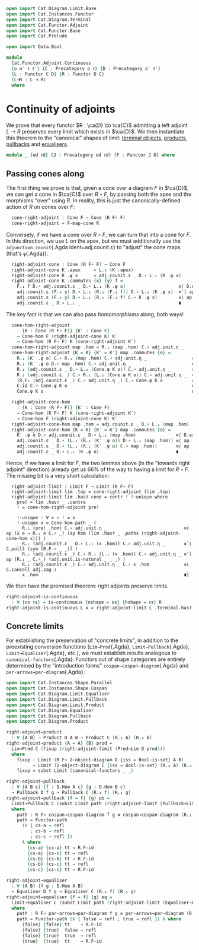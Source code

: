 ```agda
open import Cat.Diagram.Limit.Base
open import Cat.Instances.Functor
open import Cat.Diagram.Terminal
open import Cat.Functor.Adjoint
open import Cat.Functor.Base
open import Cat.Prelude

open import Data.Bool

module
  Cat.Functor.Adjoint.Continuous
  {o o′ ℓ ℓ′} {C : Precategory o ℓ} {D : Precategory o′ ℓ′}
  {L : Functor C D} {R : Functor D C}
  (L⊣R : L ⊣ R)
  where
```

<!--
```agda
private
  module L = Functor L
  module R = Functor R
  import Cat.Reasoning C as C
  import Cat.Reasoning D as D
  module adj = _⊣_ L⊣R
```
-->

# Continuity of adjoints

We prove that every functor $R : \ca{D} \to \ca{C}$ admitting a left
adjoint $L \dashv R$ preserves every limit which exists in $\ca{D}$. We
then instantiate this theorem to the "canonical" shapes of limit:
[terminal objects], [products], [pullbacks] and [equalisers].

[terminal objects]: Cat.Diagram.Terminal.html
[products]: Cat.Diagram.Product.html
[pullbacks]: Cat.Diagram.Pullbacks.html
[equalisers]: Cat.Diagram.Equaliser.html

```agda
module _ {od ℓd} {J : Precategory od ℓd} {F : Functor J D} where
```

<!--
```agda
  private module F = Functor F
  open Cone-hom
  open Terminal hiding (! ; !-unique)
  open Cone
```
-->

## Passing cones along

The first thing we prove is that, given a cone over a diagram $F$ in
$\ca{D}$, we can get a cone in $\ca{C}$ over $R \circ F$, by passing
both the apex and the morphisms "over" using $R$. In reality, this is
just the canonically-defined action of $R$ on cones over $F$:

```agda
  cone-right-adjoint : Cone F → Cone (R F∘ F)
  cone-right-adjoint = F-map-cone R
```

Conversely, if we have a cone over $R \circ F$, we can turn that into a
cone for $F$. In this direction, we use $L$ on the apex, but we must
additionally use the `adjunction counit`{.Agda ident=adj.counit.ε} to
"adjust" the cone maps (that's `ψ`{.Agda}).

```agda
  right-adjoint-cone : Cone (R F∘ F) → Cone F
  right-adjoint-cone K .apex     = L.₀ (K .apex)
  right-adjoint-cone K .ψ x      = adj.counit.ε _ D.∘ L.₁ (K .ψ x)
  right-adjoint-cone K .commutes {x} {y} f =
    F.₁ f D.∘ adj.counit.ε _ D.∘ L.₁ (K .ψ x)                    ≡⟨ D.extendl (sym (adj.counit.is-natural _ _ _)) ⟩
    adj.counit.ε (F.₀ y) D.∘ L.₁ (R.₁ (F.₁ f)) D.∘ L.₁ (K .ψ x)  ≡˘⟨ ap (λ e → adj.counit.ε _ D.∘ e) (L.F-∘ _ _) ⟩
    adj.counit.ε (F.₀ y) D.∘ L.₁ (R.₁ (F.₁ f) C.∘ K .ψ x)        ≡⟨ ap (λ e → adj.counit.ε _ D.∘ L.₁ e) (K .commutes f) ⟩
    adj.counit.ε _ D.∘ L.₁ _                                     ∎
```

The key fact is that we can also pass _homomorphisms_ along, both ways!

```agda
  cone-hom-right-adjoint
    : {K : Cone (R F∘ F)} {K′ : Cone F}
    → Cone-hom F (right-adjoint-cone K) K′
    → Cone-hom (R F∘ F) K (cone-right-adjoint K′)
  cone-hom-right-adjoint map .hom = R.₁ (map .hom) C.∘ adj.unit.η _
  cone-hom-right-adjoint {K = K} {K′ = K′} map .commutes {o} =
    R.₁ (K′ .ψ o) C.∘ R.₁ (map .hom) C.∘ adj.unit.η _                 ≡⟨ C.pulll (sym (R.F-∘ _ _)) ⟩
    R.₁ (K′ .ψ o D.∘ map .hom) C.∘ adj.unit.η _                       ≡⟨ ap (λ e → R.₁ e C.∘ _) (map .commutes) ⟩
    R.₁ (adj.counit.ε _ D.∘ L.₁ (Cone.ψ K o)) C.∘ adj.unit.η _        ≡˘⟨ C.pulll (sym (R.F-∘ _ _)) ⟩
    R.₁ (adj.counit.ε _) C.∘ R.₁ (L.₁ (Cone.ψ K o)) C.∘ adj.unit.η _  ≡˘⟨ C.pullr (adj.unit.is-natural _ _ _) ⟩
    (R.F₁ (adj.counit.ε _) C.∘ adj.unit.η _) C.∘ Cone.ψ K o           ≡⟨ ap (λ e → e C.∘ Cone.ψ K _) adj.zag ⟩
    C.id C.∘ Cone.ψ K o                                               ≡⟨ C.idl _ ⟩
    Cone.ψ K o                                                        ∎

  right-adjoint-cone-hom
    : {K : Cone (R F∘ F)} {K′ : Cone F}
    → Cone-hom (R F∘ F) K (cone-right-adjoint K′)
    → Cone-hom F (right-adjoint-cone K) K′
  right-adjoint-cone-hom map .hom = adj.counit.ε _ D.∘ L.₁ (map .hom)
  right-adjoint-cone-hom {K = K} {K′ = K′} map .commutes {o} =
    K′ .ψ o D.∘ adj.counit.ε _ D.∘ L.₁ (map .hom)               ≡⟨ D.extendl (sym (adj.counit.is-natural _ _ _)) ⟩
    adj.counit.ε _ D.∘ (L.₁ (R.₁ (K′ .ψ o)) D.∘ L.₁ (map .hom)) ≡⟨ ap (λ e → _ D.∘ e) (sym (L.F-∘ _ _)) ⟩
    adj.counit.ε _ D.∘ (L.₁ (R.₁ (K′ .ψ o) C.∘ map .hom))       ≡⟨ ap (λ e → _ D.∘ L.₁ e) (map .commutes) ⟩
    adj.counit.ε _ D.∘ L.₁ (K .ψ o)                             ∎
```

Hence, if we have a limit for $F$, the two lemmas above (in the "towards
right adjoint" direction) already get us 66% of the way to having a
limit for $R \circ F$. The missing bit is a very short calculation:

```
  right-adjoint-limit : Limit F → Limit (R F∘ F)
  right-adjoint-limit lim .top = cone-right-adjoint (lim .top)
  right-adjoint-limit lim .has⊤ cone = contr ! !-unique where
    pre! = lim .has⊤ _ .centre
    ! = cone-hom-right-adjoint pre!

    !-unique : ∀ x → ! ≡ x
    !-unique x = Cone-hom-path _ (
      R.₁ (pre! .hom) C.∘ adj.unit.η _                             ≡⟨ ap (λ e → R.₁ e C.∘ _) (ap hom (lim .has⊤ _ .paths (right-adjoint-cone-hom x))) ⟩
      R.₁ (adj.counit.ε _ D.∘ L.₁ (x .hom)) C.∘ adj.unit.η _       ≡˘⟨ C.pulll (sym (R.F-∘ _ _)) ⟩
      R.₁ (adj.counit.ε _) C.∘ R.₁ (L.₁ (x .hom)) C.∘ adj.unit.η _ ≡˘⟨ ap (R.₁ _ C.∘_) (adj.unit.is-natural _ _ _) ⟩
      R.₁ (adj.counit.ε _) C.∘ adj.unit.η _ C.∘ x .hom             ≡⟨ C.cancell adj.zag ⟩
      x .hom                                                       ∎)
```

We then have the promised theorem: right adjoints preserve limits.

```agda
right-adjoint-is-continuous
  : ∀ {os ℓs} → is-continuous {oshape = os} {hshape = ℓs} R
right-adjoint-is-continuous L x = right-adjoint-limit L .Terminal.has⊤ x
```

## Concrete limits

For establishing the preservation of "concrete limits", in addition to
the preexisting conversion functions (`Lim→Prod`{.Agda},
`Limit→Pullback`{.Agda}, `Limit→Equaliser`{.Agda}, etc.), we must
establish results analogous to `canonical-functors`{.Agda}: Functors out
of shape categories are entirely determined by the "introduction forms"
`cospan→cospan-diagram`{.Agda} and `par-arrows→par-diagram`{.Agda}.

```agda
open import Cat.Instances.Shape.Parallel
open import Cat.Instances.Shape.Cospan
open import Cat.Diagram.Limit.Equaliser
open import Cat.Diagram.Limit.Pullback
open import Cat.Diagram.Limit.Product
open import Cat.Diagram.Equaliser
open import Cat.Diagram.Pullback
open import Cat.Diagram.Product

right-adjoint→product
  : ∀ {A B} → Product D A B → Product C (R.₀ A) (R.₀ B)
right-adjoint→product {A = A} {B} prod =
  Lim→Prod C (fixup (right-adjoint-limit (Prod→Lim D prod)))
  where
    fixup : Limit (R F∘ 2-object-diagram D {iss = Bool-is-set} A B)
          → Limit (2-object-diagram C {iss = Bool-is-set} (R.₀ A) (R.₀ B))
    fixup = subst Limit (canonical-functors _ _)

right-adjoint→pullback
  : ∀ {A B c} {f : D.Hom A c} {g : D.Hom B c}
  → Pullback D f g → Pullback C (R.₁ f) (R.₁ g)
right-adjoint→pullback {f = f} {g} pb =
  Limit→Pullback C (subst Limit path (right-adjoint-limit (Pullback→Limit D pb)))
  where
    path : R F∘ cospan→cospan-diagram f g ≡ cospan→cospan-diagram (R.₁ f) (R.₁ g)
    path = Functor-path
      (λ { cs-a → refl
         ; cs-b → refl
         ; cs-c → refl })
      λ where
        {cs-a} {cs-a} tt → R.F-id
        {cs-a} {cs-c} tt → refl
        {cs-b} {cs-b} tt → R.F-id
        {cs-b} {cs-c} tt → refl
        {cs-c} {cs-c} tt → R.F-id

right-adjoint→equaliser
  : ∀ {A B} {f g : D.Hom A B}
  → Equaliser D f g → Equaliser C (R.₁ f) (R.₁ g)
right-adjoint→equaliser {f = f} {g} eq =
  Limit→Equaliser C (subst Limit path (right-adjoint-limit (Equaliser→Limit D eq)))
  where
    path : R F∘ par-arrows→par-diagram f g ≡ par-arrows→par-diagram (R.₁ f) (R.₁ g)
    path = Functor-path (λ { false → refl ; true → refl }) λ where
      {false} {false} tt    → R.F-id
      {false} {true}  false → refl
      {false} {true}  true  → refl
      {true}  {true}  tt    → R.F-id
```